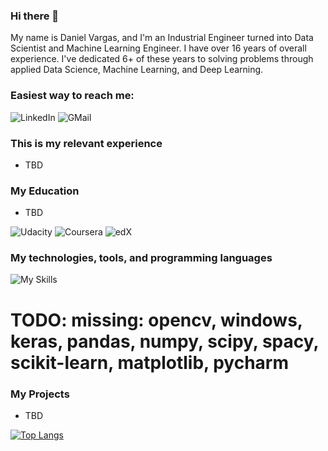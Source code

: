 ### Hi there 👋

My name is Daniel Vargas, and I'm an Industrial Engineer turned into Data Scientist and Machine Learning Engineer.
I have over 16 years of overall experience. I've dedicated 6+ of these years to solving problems through applied Data Science, Machine Learning, and Deep Learning.

[//]: # (![Contact me]&#40;)

[//]: # (https://skillicons.dev/icons?i=linux,python,r,markdown,flask,fastapi,git,github,mysql,sqlite,docker,aws,azure,googlecloud,pytorch,tensorflow,)

[//]: # (&#41;)

### Easiest way to reach me:
![LinkedIn](
https://img.shields.io/badge/LinkedIn-0077B5?style=for-the-badge&logo=linkedin&logoColor=white
)    ![GMail](
https://img.shields.io/badge/Gmail-D14836?style=for-the-badge&logo=gmail&logoColor=white
)
<!-- # TODO: add linkedin profile link ang gmail link -->

### This is my relevant experience

- TBD
<!-- # TODO: link to full resume -->

### My Education

- TBD

![Udacity](
https://img.shields.io/badge/Udacity-grey?style=for-the-badge&logo=udacity&logoColor=15B8E6
)
![Coursera](
https://img.shields.io/badge/Coursera-%230056D2.svg?style=for-the-badge&logo=Coursera&logoColor=white
)
![edX](
https://img.shields.io/badge/edX-%2302262B.svg?style=for-the-badge&logo=edX&logoColor=white
)

### My technologies, tools, and programming languages

![My Skills](
https://skillicons.dev/icons?i=linux,python,r,markdown,flask,fastapi,git,github,mysql,sqlite,docker,aws,azure,googlecloud,pytorch,tensorflow,postman,vscode
)
# TODO: missing: opencv, windows, keras, pandas, numpy, scipy, spacy, scikit-learn, matplotlib, pycharm

### My Projects

- TBD

[![Top Langs](
https://github-readme-stats.vercel.app/api/top-langs/?username=danvargg&theme=dark&count_private=true
)](https://github.com/danvargg/github-readme-stats)

<!-- # TODO: fix starts card langs. top: py, sql, c++, jupyter. -->
